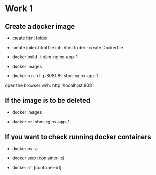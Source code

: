 # Work 1

## Create a docker image

- create html folder
- create index.html file into html folder
-create Dockerfile

- docker build -t sbm-nginx-app-1 .

- docker images

- docker run -d -p 8081:80 sbm-nginx-app-1

open the browser with: http://localhost:8081

## If the image is to be deleted

- docker images

- docker rmi sbm-nginx-app-1

## If you want to check running docker containers

- docker ps -a

- docker stop [container-id]

- docker rm [container-id]